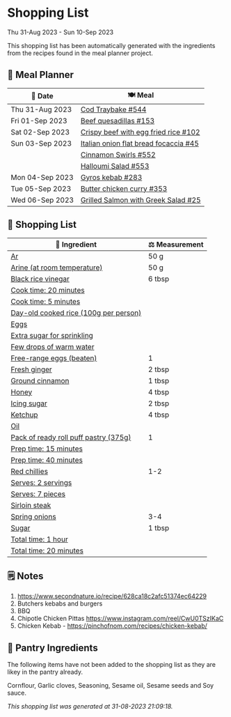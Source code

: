 # Shopping List

Thu 31-Aug 2023 - Sun 10-Sep 2023

This shopping list has been automatically generated with the ingredients from the recipes found in the meal planner project.

## 📅 Meal Planner

|📅 Date| 🍽️ Meal|
|----|----|
|Thu 31-Aug 2023|[Cod Traybake #544](https://github.com/jcallaghan/The-Cookbook/issues/544)|
|Fri 01-Sep 2023|[Beef quesadillas #153](https://github.com/jcallaghan/The-Cookbook/issues/153)|
|Sat 02-Sep 2023|[Crispy beef with egg fried rice #102](https://github.com/jcallaghan/The-Cookbook/issues/102)|
|Sun 03-Sep 2023|[Italian onion flat bread focaccia #45](https://github.com/jcallaghan/The-Cookbook/issues/45)|
||[Cinnamon Swirls #552](https://github.com/jcallaghan/The-Cookbook/issues/552)|
||[Halloumi Salad #553](https://github.com/jcallaghan/The-Cookbook/issues/553)|
|Mon 04-Sep 2023|[Gyros kebab #283](https://github.com/jcallaghan/The-Cookbook/issues/283)|
|Tue 05-Sep 2023|[Butter chicken curry #353](https://github.com/jcallaghan/The-Cookbook/issues/353)|
|Wed 06-Sep 2023|[Grilled Salmon with Greek Salad #25](https://github.com/jcallaghan/The-Cookbook/issues/25)|

## 🛒 Shopping List

| 🍌 Ingredient| ⚖️ Measurement|
|----------|-----------|
|[Ar](https://www.sainsburys.co.uk/gol-ui/SearchResults/Ar)|50 g|
|[Arine (at room temperature)](https://www.sainsburys.co.uk/gol-ui/SearchResults/Arine%20(at%20room%20temperature))|50 g|
|[Black rice vinegar](https://www.sainsburys.co.uk/gol-ui/SearchResults/Black%20rice%20vinegar)|6 tbsp|
|[Cook time: 20 minutes](https://www.sainsburys.co.uk/gol-ui/SearchResults/Cook%20time:%2020%20minutes)||
|[Cook time: 5 minutes](https://www.sainsburys.co.uk/gol-ui/SearchResults/Cook%20time:%205%20minutes)||
|[Day-old cooked rice (100g per person)](https://www.sainsburys.co.uk/gol-ui/SearchResults/Day-old%20cooked%20rice%20(100g%20per%20person))||
|[Eggs](https://www.sainsburys.co.uk/gol-ui/SearchResults/Eggs)||
|[Extra sugar for sprinkling](https://www.sainsburys.co.uk/gol-ui/SearchResults/Extra%20sugar%20for%20sprinkling)||
|[Few drops of warm water](https://www.sainsburys.co.uk/gol-ui/SearchResults/Few%20drops%20of%20warm%20water)||
|[Free-range eggs (beaten)](https://www.sainsburys.co.uk/gol-ui/SearchResults/Free-range%20eggs%20(beaten))|1|
|[Fresh ginger](https://www.sainsburys.co.uk/gol-ui/SearchResults/Fresh%20ginger)|2 tbsp|
|[Ground cinnamon](https://www.sainsburys.co.uk/gol-ui/SearchResults/Ground%20cinnamon)|1 tbsp|
|[Honey](https://www.sainsburys.co.uk/gol-ui/SearchResults/Honey)|4 tbsp|
|[Icing sugar](https://www.sainsburys.co.uk/gol-ui/SearchResults/Icing%20sugar)|2 tbsp|
|[Ketchup](https://www.sainsburys.co.uk/gol-ui/SearchResults/Ketchup)|4 tbsp|
|[Oil](https://www.sainsburys.co.uk/gol-ui/SearchResults/Oil)||
|[Pack of ready roll puff pastry (375g)](https://www.sainsburys.co.uk/gol-ui/SearchResults/Pack%20of%20ready%20roll%20puff%20pastry%20(375g))|1|
|[Prep time: 15 minutes](https://www.sainsburys.co.uk/gol-ui/SearchResults/Prep%20time:%2015%20minutes)||
|[Prep time: 40 minutes](https://www.sainsburys.co.uk/gol-ui/SearchResults/Prep%20time:%2040%20minutes)||
|[Red chillies](https://www.sainsburys.co.uk/gol-ui/SearchResults/Red%20chillies)|1-2|
|[Serves: 2 servings](https://www.sainsburys.co.uk/gol-ui/SearchResults/Serves:%202%20servings)||
|[Serves: 7 pieces](https://www.sainsburys.co.uk/gol-ui/SearchResults/Serves:%207%20pieces)||
|[Sirloin steak](https://www.sainsburys.co.uk/gol-ui/SearchResults/Sirloin%20steak)||
|[Spring onions](https://www.sainsburys.co.uk/gol-ui/SearchResults/Spring%20onions)|3-4|
|[Sugar](https://www.sainsburys.co.uk/gol-ui/SearchResults/Sugar)|1 tbsp|
|[Total time: 1 hour](https://www.sainsburys.co.uk/gol-ui/SearchResults/Total%20time:%201%20hour)||
|[Total time: 20 minutes](https://www.sainsburys.co.uk/gol-ui/SearchResults/Total%20time:%2020%20minutes)||

## 🗒️ Notes

1. https://www.secondnature.io/recipe/628ca18c2afc51374ec64229
1. Butchers kebabs and burgers
1. BBQ
1. Chipotle Chicken Pittas https://www.instagram.com/reel/CwU0TSzIKaC
1. Chicken Kebab - https://pinchofnom.com/recipes/chicken-kebab/

## 🏪 Pantry Ingredients

The following items have not been added to the shopping list as they are likey in the pantry already.

Cornflour, Garlic cloves, Seasoning, Sesame oil, Sesame seeds and Soy sauce.


_This shopping list was generated at 31-08-2023 21:09:18._